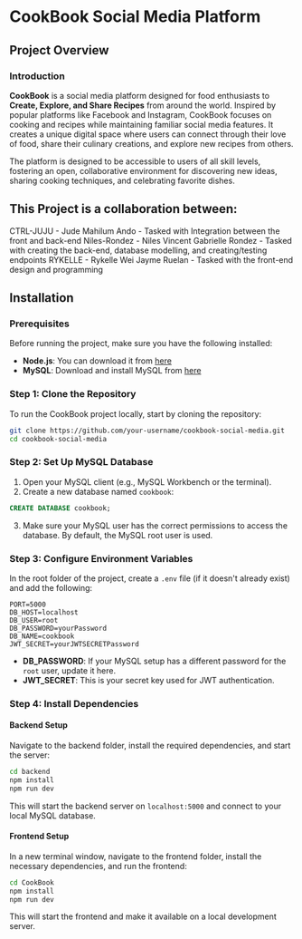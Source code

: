 # CookBook Social Media Platform

## Project Overview

### Introduction

**CookBook** is a social media platform designed for food enthusiasts to **Create, Explore, and Share Recipes** from around the world. Inspired by popular platforms like Facebook and Instagram, CookBook focuses on cooking and recipes while maintaining familiar social media features. It creates a unique digital space where users can connect through their love of food, share their culinary creations, and explore new recipes from others.

The platform is designed to be accessible to users of all skill levels, fostering an open, collaborative environment for discovering new ideas, sharing cooking techniques, and celebrating favorite dishes.

## This Project is a collaboration between:

CTRL-JUJU - Jude Mahilum Ando - Tasked with Integration between the front and back-end
Niles-Rondez - Niles Vincent Gabrielle Rondez - Tasked with creating the back-end, database modelling, and creating/testing endpoints
RYKELLE - Rykelle Wei Jayme Ruelan - Tasked with the front-end design and programming

## Installation

### Prerequisites

Before running the project, make sure you have the following installed:

- **Node.js**: You can download it from [here](https://nodejs.org/)
- **MySQL**: Download and install MySQL from [here](https://dev.mysql.com/downloads/installer/)

### Step 1: Clone the Repository

To run the CookBook project locally, start by cloning the repository:

```bash
git clone https://github.com/your-username/cookbook-social-media.git
cd cookbook-social-media
```

### Step 2: Set Up MySQL Database

1. Open your MySQL client (e.g., MySQL Workbench or the terminal).
2. Create a new database named `cookbook`:

```sql
CREATE DATABASE cookbook;
```

3. Make sure your MySQL user has the correct permissions to access the database. By default, the MySQL root user is used.

### Step 3: Configure Environment Variables

In the root folder of the project, create a `.env` file (if it doesn't already exist) and add the following:

```plaintext
PORT=5000
DB_HOST=localhost
DB_USER=root
DB_PASSWORD=yourPassword
DB_NAME=cookbook
JWT_SECRET=yourJWTSECRETPassword
```

- **DB_PASSWORD**: If your MySQL setup has a different password for the `root` user, update it here.
- **JWT_SECRET**: This is your secret key used for JWT authentication.

### Step 4: Install Dependencies

#### Backend Setup

Navigate to the backend folder, install the required dependencies, and start the server:

```bash
cd backend
npm install
npm run dev
```

This will start the backend server on `localhost:5000` and connect to your local MySQL database.

#### Frontend Setup

In a new terminal window, navigate to the frontend folder, install the necessary dependencies, and run the frontend:

```bash
cd CookBook
npm install
npm run dev
```

This will start the frontend and make it available on a local development server.

